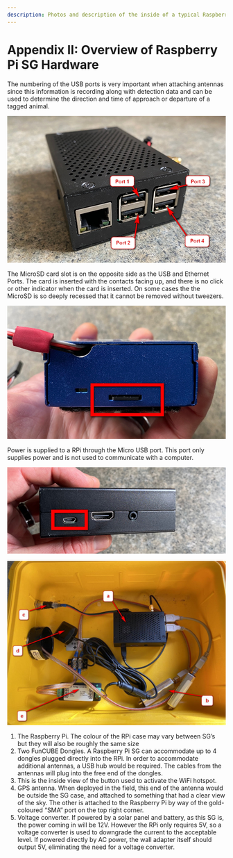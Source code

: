 ```yaml
---
description: Photos and description of the inside of a typical Raspberry Pi SensorGnome
---
```


# Appendix II: Overview of Raspberry Pi SG Hardware

The numbering of the USB ports is very important when attaching antennas since this information is recording along with detection data and can be used to determine the direction and time of approach or departure of a tagged animal.

![Ethernet port on the left, and the 4 USB ports of a Raspberry Pi](.gitbook/assets/rpiports.jpg)

The MicroSD card slot is on the opposite side as the USB and Ethernet Ports. The card is inserted with the contacts facing up, and there is no click or other indicator when the card is inserted. On some cases the the MicroSD is so deeply recessed that it cannot be removed without tweezers.

![MicroSD card slot on a Raspberry Pi](.gitbook/assets/rpisdslot.jpg)

Power is supplied to a RPi through the Micro USB port. This port only supplies power and is not used to communicate with a computer.

![Micro USB port on a Raspberry Pi](.gitbook/assets/rpi5v.jpg)

![The primary components inside a typical Raspberry Pi SensorGnome](.gitbook/assets/sginternal.jpg)

1. The Raspberry Pi. The colour of the RPi case may vary between SG’s but they will also be roughly the same size
2. Two FunCUBE Dongles. A Raspberry Pi SG can accommodate up to 4 dongles plugged directly into the RPi. In order to accommodate additional antennas, a USB hub would be required. The cables from the antennas will plug into the free end of the dongles.
3. This is the inside view of the button used to activate the WiFi hotspot.
4. GPS antenna. When deployed in the field, this end of the antenna would be outside the SG case, and attached to something that had a clear view of the sky. The other is attached to the Raspberry Pi by way of the gold-coloured “SMA” port on the top right corner.
5. Voltage converter. If powered by a solar panel and battery, as this SG is, the power coming in will be 12V. However the RPi only requires 5V, so a voltage converter is used to downgrade the current to the acceptable level. If powered directly by AC power, the wall adapter itself should output 5V, eliminating the need for a voltage converter.

